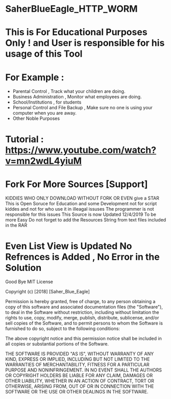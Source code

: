 # SaherBlueEagle_HTTP_WORM
# This is For Educational Purposes Only ! and User is responsible for his usage of this Tool
# For Example :

 - Parental Control , Track what your children are doing.
 - Business Administration , Monitor what employees are doing.
 - School/Institutions , for students
 - Personal Control and File Backup , Make sure no one is using your computer when you are away.
 - Other Noble Purposes

# Tutorial : https://www.youtube.com/watch?v=mn2wdL4yiuM

# Fork For More Sources [Support]
KIDDIES WHO ONLY DOWNLOAD WITHOUT FORK OR EVEN give a STAR
This is Open Soruce for Education and some Development not for script kiddes and not for who use it in illeagal issuses 
The programmer is not responsible for this issues 
This Source is now Updated 12/4/2019 To be more Easy Do not forget to add the Resources String from text files included in the RAR
# Even List View is Updated No Refrences is Added , No Error in the Solution


Good Bye
MIT License

Copyright (c) [2018] [Saher_Blue_Eagle]

Permission is hereby granted, free of charge, to any person obtaining a copy
of this software and associated documentation files (the "Software"), to deal
in the Software without restriction, including without limitation the rights
to use, copy, modify, merge, publish, distribute, sublicense, and/or sell
copies of the Software, and to permit persons to whom the Software is
furnished to do so, subject to the following conditions:

The above copyright notice and this permission notice shall be included in all
copies or substantial portions of the Software.

THE SOFTWARE IS PROVIDED "AS IS", WITHOUT WARRANTY OF ANY KIND, EXPRESS OR
IMPLIED, INCLUDING BUT NOT LIMITED TO THE WARRANTIES OF MERCHANTABILITY,
FITNESS FOR A PARTICULAR PURPOSE AND NONINFRINGEMENT. IN NO EVENT SHALL THE
AUTHORS OR COPYRIGHT HOLDERS BE LIABLE FOR ANY CLAIM, DAMAGES OR OTHER
LIABILITY, WHETHER IN AN ACTION OF CONTRACT, TORT OR OTHERWISE, ARISING FROM,
OUT OF OR IN CONNECTION WITH THE SOFTWARE OR THE USE OR OTHER DEALINGS IN THE
SOFTWARE.
